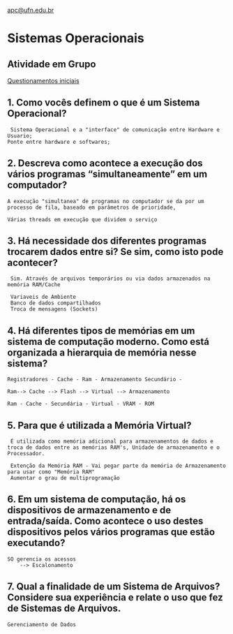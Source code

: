 apc@ufn.edu.br

# Sistemas Operacionais  
## Atividade em Grupo  
<u> Questionamentos iniciais</u>

## 1. Como vocês definem o que é um Sistema Operacional?  
     Sistema Operacional e a "interface" de comunicação entre Hardware e Usuario;  
    Ponte entre hardware e softwares;  

## 2. Descreva como acontece a execução dos vários programas “simultaneamente” em um computador?
    A execução "simultanea" de programas no computador se da por um processo de fila, baseado em parâmetros de prioridade,

    Várias threads em execução que dividem o serviço

## 3. Há necessidade dos diferentes programas trocarem dados entre si? Se sim, como isto pode acontecer?
     Sim. Através de arquivos temporários ou via dados armazenados na memória RAM/Cache

     Variaveis de Ambiente
     Banco de dados compartilhados
     Troca de mensagens (Sockets)

## 4. Há diferentes tipos de memórias em um sistema de computação moderno. Como está organizada a hierarquia de memória nesse sistema?
    Registradores - Cache - Ram - Armazenamento Secundário - 

    Ram--> Cache --> Flash --> Virtual --> Armazenamento

    Ram - Cache - Secundária - Virtual - VRAM - ROM

## 5. Para que é utilizada a Memória Virtual?
     É utilizada como memória adicional para armazenamentos de dados e troca de dados entre as memórias RAM's, Unidade de armazenamento e o Processador.

     Extenção da Memória RAM - Vai pegar parte da memória de Armazenamento para usar como "Memória RAM"
     Aumentar o grau de multiprogramação

## 6. Em um sistema de computação, há os dispositivos de armazenamento e de entrada/saída. Como acontece o uso destes dispositivos pelos vários programas que estão executando?
    SO gerencia os acessos
        --> Escalonamento

## 7. Qual a finalidade de um Sistema de Arquivos? Considere sua experiência e relate o uso que fez de Sistemas de Arquivos.
    Gerenciamento de Dados